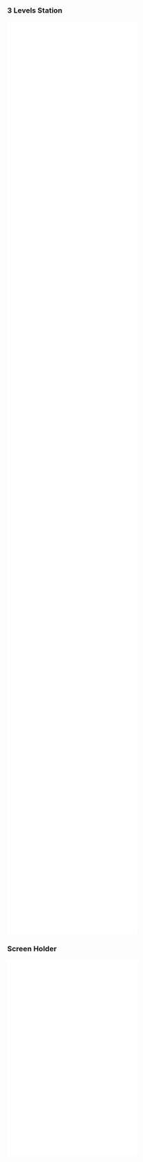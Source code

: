 ### 3 Levels Station

![](models/cameraholder.stl)
![](models/armpin.stl) 
![](models/mainknob.stl)
![](models/slideknob.stl)
![](models/basefocusing.stl)
![](models/focusingassemblylogo.stl)
![](models/legslongbase.stl)
![](models/legsmiddle.stl)
![](models/legstopleg.stl)
![](models/LensSpacer.stl)
![](models/lightholderarm.stl)
![](models/lightholderbase.stl)
![](models/lightholdercover.stl)
![](models/lightholderslide.stl)

### Screen Holder

![](models/screenbase.stl)
![](models/screencase.stl)
![](models/screentop.stl)